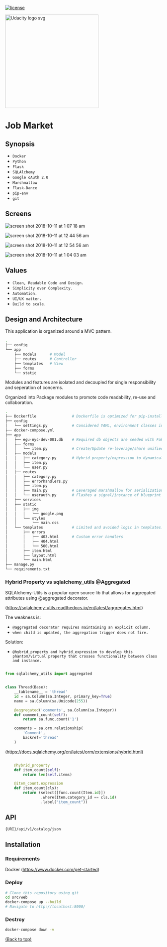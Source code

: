 [![license](https://img.shields.io/badge/license-MIT-blue.svg)](https://choosealicense.com/)

<a href="https://www.udacity.com/">
  <img src="https://s3-us-west-1.amazonaws.com/udacity-content/rebrand/svg/logo.min.svg" width="300" alt="Udacity logo svg">
</a> 

# Job Market

## Synopsis

* `Docker` 
* `Python`
* `Flask` 
* `SQLAlchemy`
* `Google oAuth 2.0`
* `Marshmallow`
* `Flask-Dance`
* `pip-env`
* `git`

## Screens

![screen shot 2018-10-11 at 1 07 18 am](https://user-images.githubusercontent.com/4943759/46782936-318ac800-ccf6-11e8-8882-1909ec48a332.png)

![screen shot 2018-10-11 at 12 44 56 am](https://user-images.githubusercontent.com/4943759/46781311-f89b2500-ccee-11e8-8cca-7db4ab5ba128.png)

![screen shot 2018-10-11 at 12 54 56 am](https://user-images.githubusercontent.com/4943759/46781655-ae1aa800-ccf0-11e8-9215-633493a16738.png)

![screen shot 2018-10-11 at 1 04 03 am](https://user-images.githubusercontent.com/4943759/46782943-364f7c00-ccf6-11e8-92b2-124ed5ec5a7f.png)

## Values

* `Clean, Readable Code and Design.` 
* `Simplicity over Complexity.`
* `Automation.` 
* `UI/UX matter.` 
* `Build to scale.` 

## Design and Architecture

This application is organized around a MVC pattern. 

```bash
.
├── config
└── app
    ├── models      # Model
    ├── routes      # Controller
    ├── templates   # View
    ├── forms
    └── static
```
Modules and features are isolated and decoupled for single responsibility and seperation of concerns. 

Organized into Package modules to promote code readability, re-use and collaboration.

```bash
.
├── Dockerfile                # Dockerfile is optimized for pip-install Container caching.
├── config                      
│   └── settings.py           # Considered YAML, environment classes inherit from Default class.
├── docker-compose.yml
├── app
│   ├── egu-nyc-dev-001.db    # Required db objects are seeded with Faker.
│   ├── forms
│   │   └── item.py           # Create/Update re-leverage/share unified form.
│   ├── models
│   │   ├── category.py       # Hybrid property/expression to dynamically calc child relationships.
│   │   ├── item.py
│   │   └── user.py
│   ├── routes
│   │   ├── category.py
│   │   ├── errorhandlers.py
│   │   ├── item.py
│   │   ├── main.py           # Leveraged marshmallow for serialization. Single endpoint with nested children.
│   │   └── userauth.py       # Flashes a signal/instance of blueprint and token via Flask-Dance.
│   ├── services
│   ├── static
│   │   ├── img
│   │   │   └── google.png
│   │   └── styles
│   │       └── main.css
│   └── templates             # Limited and avoided logic in templates. Responsive bootstrap with modal window.
│       ├── errors
│       │   ├── 403.html      # Custom error handlers
│       │   ├── 404.html
│       │   └── 500.html
│       ├── item.html
│       ├── layout.html
│       └── main.html
├── manage.py
└── requirements.txt
```

### Hybrid Property vs sqlalchemy_utils @Aggregated

SQLAlchemy-Utils is a popular open source lib that allows for aggregated attributes using @aggregated decorator.

(https://sqlalchemy-utils.readthedocs.io/en/latest/aggregates.html)

The weakness is:

 * `@aggregated decorator requires maintaining an explicit column.` 
 * `when child is updated, the aggregation trigger does not fire.`

Solution: 

 * `@hybrid_property and hybrid_expression to develop this phantom/virtual property that
crosses functionality between class and instance.`


``` python

from sqlalchemy_utils import aggregated


class Thread(Base):
    __tablename__ = 'thread'
    id = sa.Column(sa.Integer, primary_key=True)
    name = sa.Column(sa.Unicode(255))

    @aggregated('comments', sa.Column(sa.Integer))
    def comment_count(self):
        return sa.func.count('1')

    comments = sa.orm.relationship(
        'Comment',
        backref='thread'
    )

```

(https://docs.sqlalchemy.org/en/latest/orm/extensions/hybrid.html)

``` python

    @hybrid_property
    def item_count(self):
        return len(self.items)

    @item_count.expression
    def item_count(cls):
        return (select([func.count(Item.id)])
                .where(Item.category_id == cls.id)
                .label("item_count"))
```

## API

```bash
{URI}/api/v1/catalog/json
```

## Installation

### Requirements

Docker (https://www.docker.com/get-started)

### Deploy

```bash
# Clone this repository using git
cd src/web
docker-compose up --build
# Navigate to http://localhost:8000/
```

### Destroy

```bash
docker-compose down -v
```


[(Back to top)](#top)
